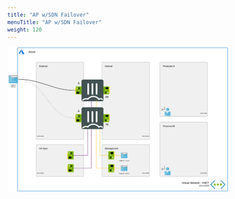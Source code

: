```yaml
---
title: "AP w/SDN Failover"
menuTitle: "AP w/SDN Failover"
weight: 120
---
```


![ap-sdn-failover.png](ap-sdn-failover.png)

